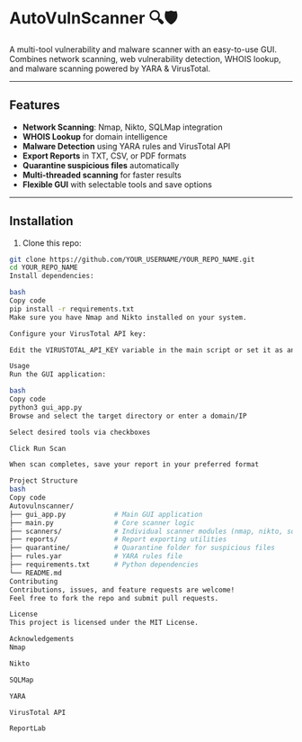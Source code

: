 # AutoVulnScanner 🔍🛡️

A multi-tool vulnerability and malware scanner with an easy-to-use GUI.  
Combines network scanning, web vulnerability detection, WHOIS lookup, and malware scanning powered by YARA & VirusTotal.

---

## Features

- **Network Scanning**: Nmap, Nikto, SQLMap integration  
- **WHOIS Lookup** for domain intelligence  
- **Malware Detection** using YARA rules and VirusTotal API  
- **Export Reports** in TXT, CSV, or PDF formats  
- **Quarantine suspicious files** automatically  
- **Multi-threaded scanning** for faster results  
- **Flexible GUI** with selectable tools and save options  

---

## Installation

1. Clone this repo:

```bash
git clone https://github.com/YOUR_USERNAME/YOUR_REPO_NAME.git
cd YOUR_REPO_NAME
Install dependencies:

bash
Copy code
pip install -r requirements.txt
Make sure you have Nmap and Nikto installed on your system.

Configure your VirusTotal API key:

Edit the VIRUSTOTAL_API_KEY variable in the main script or set it as an environment variable.

Usage
Run the GUI application:

bash
Copy code
python3 gui_app.py
Browse and select the target directory or enter a domain/IP

Select desired tools via checkboxes

Click Run Scan

When scan completes, save your report in your preferred format

Project Structure
bash
Copy code
Autovulnscanner/
├── gui_app.py            # Main GUI application
├── main.py               # Core scanner logic
├── scanners/             # Individual scanner modules (nmap, nikto, sqlmap, whois)
├── reports/              # Report exporting utilities
├── quarantine/           # Quarantine folder for suspicious files
├── rules.yar             # YARA rules file
├── requirements.txt      # Python dependencies
└── README.md
Contributing
Contributions, issues, and feature requests are welcome!
Feel free to fork the repo and submit pull requests.

License
This project is licensed under the MIT License.

Acknowledgements
Nmap

Nikto

SQLMap

YARA

VirusTotal API

ReportLab
